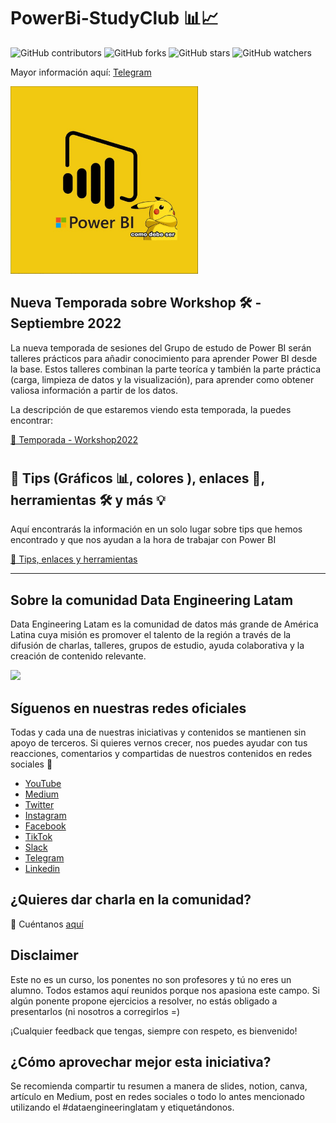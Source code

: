# PowerBi-StudyClub 📊📈
![GitHub contributors](https://img.shields.io/github/contributors/DataEngineering-LATAM/PowerBi-StudyClub)
![GitHub forks](https://img.shields.io/github/forks/DataEngineering-LATAM/PowerBi-StudyClub?style=social)
![GitHub stars](https://img.shields.io/github/stars/DataEngineering-LATAM/PowerBi-StudyClub?style=social)
![GitHub watchers](https://img.shields.io/github/watchers/DataEngineering-LATAM/PowerBi-StudyClub?style=social)


Mayor información aquí: [Telegram](https://t.me/PowerBIStudyClub 'Telegram')


<img src="https://github.com/DataEngineering-LATAM/PowerBi-StudyClub/blob/main/Temporada%20-%20Workshop2022/images/power%20bi.PNG" width="300">


## Nueva Temporada sobre Workshop 🛠️ - Septiembre 2022 
La nueva temporada de sesiones del Grupo de estudo de Power BI serán talleres prácticos para añadir conocimiento para aprender Power BI desde la base. Estos talleres combinan la parte teoríca y también la parte práctica (carga, limpieza de datos y la visualización), para aprender como obtener valiosa información a partir de los datos. 

La descripción de que estaremos viendo esta temporada, la puedes encontrar:

[📁 Temporada - Workshop2022](https://github.com/DataEngineering-LATAM/PowerBi-StudyClub/tree/main/Temporada%20-%20Workshop2022 'Temporada - Workshop2022')

# 

## 🎯 Tips (Gráficos 📊, colores ), enlaces 📌, herramientas 🛠️ y más 💡 
Aquí encontrarás la información en un solo lugar sobre tips que hemos encontrado y que nos ayudan a la hora de trabajar con Power BI

[📁 Tips, enlaces y herramientas](https://github.com/DataEngineering-LATAM/PowerBi-StudyClub/tree/main/Tips,%20enlaces%20y%20herramientas 'Tips, enlaces y herramientas de Power BI')

---

## Sobre la comunidad Data Engineering Latam

Data Engineering Latam es la comunidad de datos más grande de América Latina cuya misión es promover el talento de la región a través de la difusión de charlas, talleres, grupos de estudio, ayuda colaborativa y la creación de contenido relevante. 

<div style="margin: 0 auto">
  <img src="https://pbs.twimg.com/profile_images/1462605042444341249/xjZALInT_400x400.jpg" />
</div>

## Síguenos en nuestras redes oficiales

Todas y cada una de nuestras iniciativas y contenidos se mantienen sin apoyo de terceros. Si quieres vernos crecer, nos puedes ayudar con tus reacciones, comentarios y compartidas de nuestros contenidos en redes sociales 🥹

- [YouTube](https://youtube.com/c/dataengineeringlatam?sub_confirmation=1)
- [Medium](https://medium.com/@dataengineeringlatam)
- [Twitter](https://twitter.com/DataEngiLatam)
- [Instagram](https://instagram.com/dataengineeringlatam)
- [Facebook](https://facebook.com/dataengineeringlatam)
- [TikTok](https://www.tiktok.com/@dataengineeringlatam)
- [Slack](https://bit.ly/dataengineeringlatam_slack)
- [Telegram](https://t.me/dataengineeringlatam)
- [Linkedin](https://linkedin.com/company/data-engineering-latam)

## ¿Quieres dar charla en la comunidad? 

:microphone: Cuéntanos [aquí](https://docs.google.com/forms/d/e/1FAIpQLSd7CZgRxGHx-rRA7CyAeB0MxNPgVj5rCqQsrjrFiNYhoZxS1w/viewform)

## Disclaimer

Este no es un curso, los ponentes no son profesores y tú no eres un alumno. Todos estamos aquí reunidos porque nos apasiona este campo. Si algún ponente propone ejercicios a resolver, no estás obligado a presentarlos (ni nosotros a corregirlos =)

¡Cualquier feedback que tengas, siempre con respeto, es bienvenido!

## ¿Cómo aprovechar mejor esta iniciativa?

Se recomienda compartir tu resumen a manera de slides, notion, canva, artículo en Medium, post en redes sociales o todo lo antes mencionado utilizando el #dataengineeringlatam y etiquetándonos.

